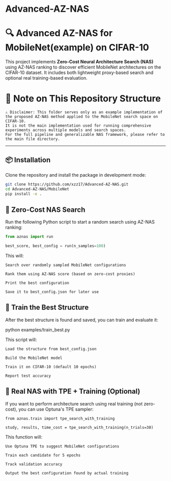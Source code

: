 # Advanced-AZ-NAS

# 🔍 Advanced AZ-NAS for MobileNet(example) on CIFAR-10

This project implements **Zero-Cost Neural Architecture Search (NAS)** using AZ-NAS ranking to discover efficient MobileNet architectures on the CIFAR-10 dataset. It includes both lightweight proxy-based search and optional real training-based evaluation.
# 📂 Note on This Repository Structure

    ⚠️ Disclaimer: This folder serves only as an example implementation of the proposed AZ-NAS method applied to the MobileNet search space on CIFAR-10.
    It is not the main implementation used for running comprehensive experiments across multiple models and search spaces.
    For the full pipeline and generalizable NAS framework, please refer to the main file directory.

---

## 📦 Installation

Clone the repository and install the package in development mode:

```bash
git clone https://github.com/xzz17/Advanced-AZ-NAS.git
cd Advanced-AZ-NAS/MobileNet
pip install -e .
```
## 🚀 Zero-Cost NAS Search

Run the following Python script to start a random search using AZ-NAS ranking:

```python
from aznas import run

best_score, best_config = run(n_samples=100)
```
This will:

    Search over randomly sampled MobileNet configurations

    Rank them using AZ-NAS score (based on zero-cost proxies)

    Print the best configuration

    Save it to best_config.json for later use


## 🧪 Train the Best Structure

After the best structure is found and saved, you can train and evaluate it:

python examples/train_best.py

This script will:

    Load the structure from best_config.json

    Build the MobileNet model

    Train it on CIFAR-10 (default 10 epochs)

    Report test accuracy

## 🎯 Real NAS with TPE + Training (Optional)

If you want to perform architecture search using real training (not zero-cost), you can use Optuna's TPE sampler:
```
from aznas.train import tpe_search_with_training

study, results, time_cost = tpe_search_with_training(n_trials=30)
```
This function will:

    Use Optuna TPE to suggest MobileNet configurations

    Train each candidate for 5 epochs

    Track validation accuracy

    Output the best configuration found by actual training
